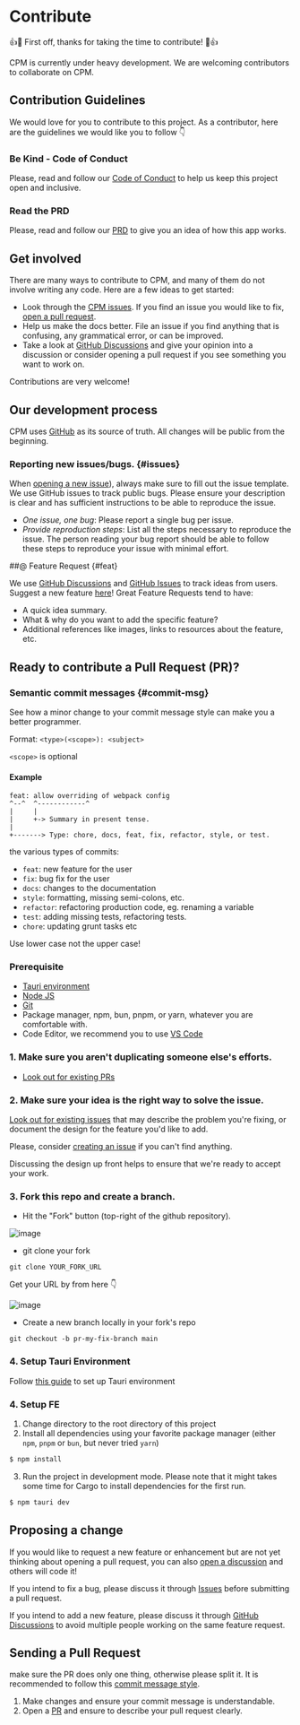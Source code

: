 # Contribute

👍🎉 First off, thanks for taking the time to contribute! 🎉👍

CPM is currently under heavy development. We are welcoming contributors to collaborate on CPM.

## Contribution Guidelines

We would love for you to contribute to this project.
As a contributor, here are the guidelines we would like you to follow 👇

### Be Kind - Code of Conduct

Please, read and follow our [Code of Conduct](CODE_OF_CONDUCT.md) to help us keep this project open and inclusive.

### Read the PRD

Please, read and follow our [PRD](PRD.md) to give you an idea of how this app works.

## Get involved

There are many ways to contribute to CPM, and many of them do not involve writing any code. Here are a few ideas to get started:

- Look through the [CPM issues](<(https://github.com/fmgono/CPM)/issues>). If you find an issue you would like to fix, [open a pull request](#first-pull-request).
- Help us make the docs better. File an issue if you find anything that is confusing, any grammatical error, or can be improved.
- Take a look at [GitHub Discussions](https://github.com/fmgono/CPM/discussions) and give your opinion into a discussion or consider opening a pull request if you see something you want to work on.

Contributions are very welcome!

## Our development process

CPM uses [GitHub](https://github.com/fmgono/CPM) as its source of truth. All changes will be public from the beginning.

### Reporting new issues/bugs. {#issues}

When [opening a new issue](<[https://github.com/kimlimjustin/xplorer/issues](https://github.com/fmgono/CPM)/issues>)), always make sure to fill out the issue template. We use GitHub issues to track public bugs. Please ensure your description is clear and has sufficient instructions to be able to reproduce the issue.

- _One issue, one bug_: Please report a single bug per issue.
- _Provide reproduction steps_: List all the steps necessary to reproduce the issue. The person reading your bug report should be able to follow these steps to reproduce your issue with minimal effort.

##@ Feature Request {#feat}

We use [GitHub Discussions](https://github.com/fmgono/CPM/discussions) and [GitHub Issues](https://github.com/fmgono/CPM/issues) to track ideas from users. Suggest a new feature [here](https://github.com/fmgono/CPM/discussions/new)!
Great Feature Requests tend to have:

- A quick idea summary.
- What & why do you want to add the specific feature?
- Additional references like images, links to resources about the feature, etc.

## Ready to contribute a Pull Request (PR)?

### Semantic commit messages {#commit-msg}

See how a minor change to your commit message style can make you a better programmer.

Format: `<type>(<scope>): <subject>`

`<scope>` is optional

#### Example

```
feat: allow overriding of webpack config
^--^  ^------------^
|     |
|     +-> Summary in present tense.
|
+-------> Type: chore, docs, feat, fix, refactor, style, or test.
```

the various types of commits:

- `feat`: new feature for the user
- `fix`: bug fix for the user
- `docs`: changes to the documentation
- `style`: formatting, missing semi-colons, etc.
- `refactor`: refactoring production code, eg. renaming a variable
- `test`: adding missing tests, refactoring tests.
- `chore`: updating grunt tasks etc

Use lower case not the upper case!

### Prerequisite

- [Tauri environment](https://tauri.studio/en/docs/getting-started/intro#setting-up-your-environment)
- [Node JS](https://nodejs.org/en/)
- [Git](https://git-scm.com/)
- Package manager, npm, bun, pnpm, or yarn, whatever you are comfortable with.
- Code Editor, we recommend you to use [VS Code](https://code.visualstudio.com/)

### 1. Make sure you aren't duplicating someone else's efforts.

- [Look out for existing PRs](https://github.com/fmgono/CPM/pulls)

### 2. Make sure your idea is the right way to solve the issue.

[Look out for existing issues](https://github.com/fmgono/CPM/issues) that may describe the problem you're fixing, or document the design for the feature you'd like to add.

Please, consider [creating an issue](https://github.com/fmgono/CPM/issues/new) if you can't find anything.

Discussing the design up front helps to ensure that we're ready to accept your work.

### 3. Fork this repo and create a branch.

- Hit the "Fork" button (top-right of the github repository).

![image](https://user-images.githubusercontent.com/1430726/95460679-ec014400-097d-11eb-9a7a-93e0262d37d9.png)

- git clone your fork

```shell
git clone YOUR_FORK_URL
```

Get your URL by from here 👇

![image](https://user-images.githubusercontent.com/1430726/95461173-94afa380-097e-11eb-9568-dc986e050de6.png)

- Create a new branch locally in your fork's repo

```shell
git checkout -b pr-my-fix-branch main
```

### 4. Setup Tauri Environment

Follow [this guide](https://tauri.studio/en/docs/getting-started/intro/#setting-up-your-environment) to set up Tauri environment

### 4. Setup FE

1. Change directory to the root directory of this project
2. Install all dependencies using your favorite package manager (either `npm`, `pnpm` or `bun`, but never tried `yarn`)

```sh
$ npm install
```

3. Run the project in development mode. Please note that it might takes some time for Cargo to install dependencies for the first run.

```sh
$ npm tauri dev
```

## Proposing a change

If you would like to request a new feature or enhancement but are not yet thinking about opening a pull request, you can also [open a discussion](#feat) and others will code it!

If you intend to fix a bug, please discuss it through [Issues](#issues) before submitting a pull request.

If you intend to add a new feature, please discuss it through [GitHub Discussions](#feat) to avoid multiple people working on the same feature request.

## Sending a Pull Request

make sure the PR does only one thing, otherwise please split it. It is recommended to follow this [commit message style](#commit-msg).

1. Make changes and ensure your commit message is understandable.
2. Open a [PR](https://github.com/fmgono/CPM/pulls) and ensure to describe your pull request clearly.
